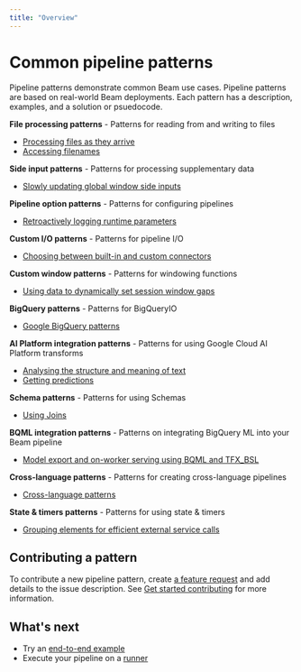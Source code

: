 ```yaml
---
title: "Overview"
---
```

<!--
Licensed under the Apache License, Version 2.0 (the "License");
you may not use this file except in compliance with the License.
You may obtain a copy of the License at

http://www.apache.org/licenses/LICENSE-2.0

Unless required by applicable law or agreed to in writing, software
distributed under the License is distributed on an "AS IS" BASIS,
WITHOUT WARRANTIES OR CONDITIONS OF ANY KIND, either express or implied.
See the License for the specific language governing permissions and
limitations under the License.
-->

# Common pipeline patterns

Pipeline patterns demonstrate common Beam use cases. Pipeline patterns are based on real-world Beam deployments. Each pattern has a description, examples, and a solution or psuedocode.

**File processing patterns** - Patterns for reading from and writing to files
* [Processing files as they arrive](/documentation/patterns/file-processing/#processing-files-as-they-arrive)
* [Accessing filenames](/documentation/patterns/file-processing/#accessing-filenames)

**Side input patterns** - Patterns for processing supplementary data
* [Slowly updating global window side inputs](/documentation/patterns/side-inputs/#slowly-updating-global-window-side-inputs)

**Pipeline option patterns** - Patterns for configuring pipelines
* [Retroactively logging runtime parameters](/documentation/patterns/pipeline-options/#retroactively-logging-runtime-parameters)

**Custom I/O patterns** - Patterns for pipeline I/O
* [Choosing between built-in and custom connectors](/documentation/patterns/custom-io/#choosing-between-built-in-and-custom-connectors)

**Custom window patterns** - Patterns for windowing functions
* [Using data to dynamically set session window gaps](/documentation/patterns/custom-windows/#using-data-to-dynamically-set-session-window-gaps)

**BigQuery patterns** - Patterns for BigQueryIO
* [Google BigQuery patterns](/documentation/patterns/bigqueryio/#google-bigquery-patterns)

**AI Platform integration patterns** - Patterns for using Google Cloud AI Platform transforms
* [Analysing the structure and meaning of text](/documentation/patterns/ai-platform/#analysing-the-structure-and-meaning-of-text)
* [Getting predictions](/documentation/patterns/ai-platform/#getting-predictions)

**Schema patterns** - Patterns for using Schemas
* [Using Joins](/documentation/patterns/schema/#using-joins)

**BQML integration patterns** - Patterns on integrating BigQuery ML into your Beam pipeline
* [Model export and on-worker serving using BQML and TFX_BSL](/documentation/patterns/bqml/#bigquery-ml-integration)

**Cross-language patterns** - Patterns for creating cross-language pipelines
* [Cross-language patterns](/documentation/patterns/cross-language/#cross-language-transforms)

**State & timers patterns** - Patterns for using state & timers
* [Grouping elements for efficient external service calls](/documentation/patterns/grouping-elements-for-efficient-external-service-calls/#grouping-elements-for-efficient-external-service-calls-using-the-`GroupIntoBatches`-transform)

## Contributing a pattern

To contribute a new pipeline pattern, create [a feature request](https://github.com/apache/beam/issues/new?assignees=octocat&labels=new+feature%2Cawaiting+triage&template=feature.yml&title=%5BFeature+Request%5D%3A+) and add details to the issue description. See [Get started contributing](/contribute/) for more information.

## What's next

* Try an [end-to-end example](/get-started/try-apache-beam/)
* Execute your pipeline on a [runner](/documentation/runners/capability-matrix/)
